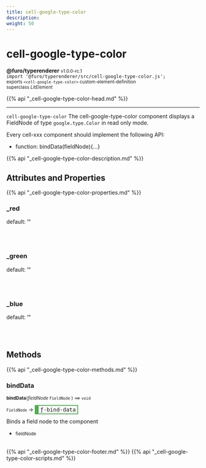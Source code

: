 ```yaml
---
title: cell-google-type-color
description: 
weight: 50
---
```


# cell-google-type-color
**@furo/typerenderer** <small>v1.0.0-rc.1</small>
<br>`import '@furo/typerenderer/src/cell-google-type-color.js';`<small>
<br>exports `<cell-google-type-color>` custom-element-definition
<br>superclass *LitElement*</small>

{{% api "_cell-google-type-color-head.md" %}}

****

`cell-google-type-color`
The cell-google-type-color component displays a FieldNode of type `google.type.Color` in read only mode.

Every cell-xxx component should implement the following API:
- function: bindData(fieldNode){...}

{{% api "_cell-google-type-color-description.md" %}}


## Attributes and Properties
{{% api "_cell-google-type-color-properties.md" %}}






### **_red**
default: **&#39;&#39;**</small>


<br><br>

### **_green**
default: **&#39;&#39;**</small>


<br><br>

### **_blue**
default: **&#39;&#39;**</small>


<br><br>

## Methods
{{% api "_cell-google-type-color-methods.md" %}}


### **bindData**
<small>**bindData**(*fieldNode* `FieldNode` ) ⟹ `void`</small>

<small>`FieldNode` </small> →
<span  style="border-width:2px 2px 2px 10px; border-style: solid;border-color:  rgb(76, 175, 80);font-family:monospace; padding:2px 4px;">ƒ-bind-data</span>

Binds a field node to the component

- <small>fieldNode </small>
<br><br>









{{% api "_cell-google-type-color-footer.md" %}}
{{% api "_cell-google-type-color-scripts.md" %}}
